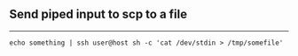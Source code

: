 ## Send piped input to scp to a file
--------------------------------------
`echo something | ssh user@host sh -c 'cat /dev/stdin > /tmp/somefile'`
